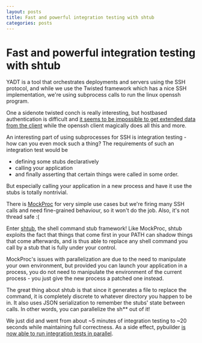 ```yaml
---
layout: posts
title: Fast and powerful integration testing with shtub
categories: posts
---
```


# Fast and powerful integration testing with shtub

YADT is a tool that orchestrates deployments and servers using the SSH
protocol, and while we use the Twisted framework which has a nice SSH implementation,
we're using subprocess calls to run the linux openssh program.

<!-- more -->

One a sidenote twisted conch is really interesting, but hostbased authentication is difficult
and [it seems to be impossible to get extended data from the client](http://stackoverflow.com/questions/7937651/receiving-extended-data-with-ssh-using-twisted-conch-as-client)
while the openssh client magically does all this and more.

An interesting part of using subprocesses for SSH is integration testing - how can you even mock such a thing?
The requirements of such an integration test would be

 * defining some stubs declaratively
 * calling your application
 * and finally asserting that certain things were called in some order.

But especially calling your application in a new process and have it use the stubs is totally nontrivial.

There is [MockProc](https://pypi.python.org/pypi/MockProc/) for very simple use cases but we're firing many
SSH calls and need fine-grained behaviour, so it won't do the job. Also, it's not thread safe :(

Enter [shtub](https://github.com/yadt/shtub), the shell command stub framework! Like MockProc, shtub exploits the fact that things
that come first in
your PATH can shadow things that come afterwards, and is thus able to replace any shell command you call
by a stub that is fully under your control.

MockProc's issues with parallelization are due to the need to manipulate your own environment,
but provided you can launch your application in a process, you do not need to manipulate the environment of the current process -
you just give the new process a patched one instead.

The great thing about shtub is that since it generates a file to replace the command, it is completely discrete
to whatever directory you happen to be in. It also uses JSON serialization to remember the stubs' state between calls.
In other words, you can parallelize the sh** out of it!

We just did and went from about ~5 minutes of integration testing to ~20 seconds while maintaining full correctness.
As a side effect, pybuilder [is now able to run integration tests in parallel](http://pybuilder.github.io/releasenotes/#version_0911).
